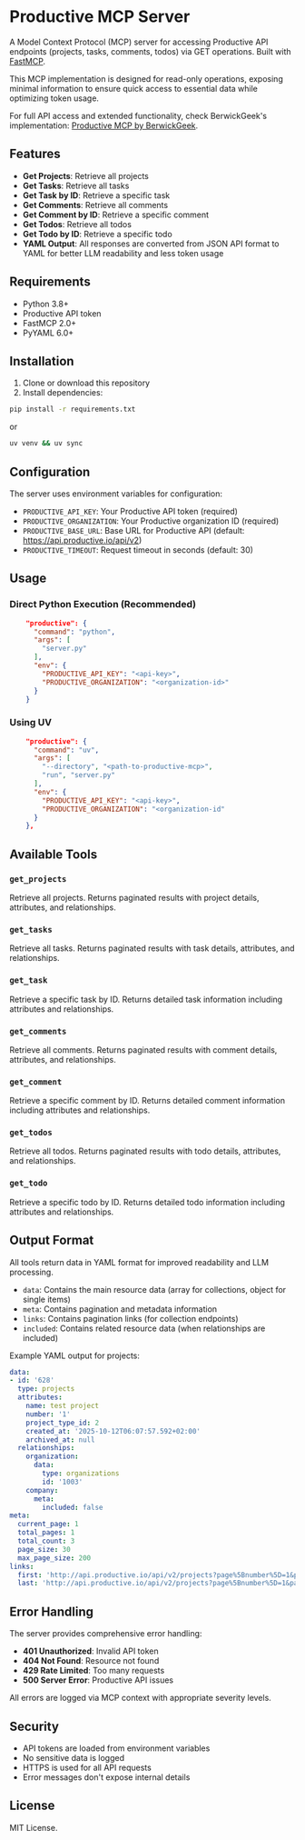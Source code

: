 # Productive MCP Server

A Model Context Protocol (MCP) server for accessing Productive API endpoints (projects, tasks, comments, todos) via GET operations. Built with [FastMCP](https://gofastmcp.com/).

This MCP implementation is designed for read-only operations, exposing minimal information to ensure quick access to essential data while optimizing token usage. 

For full API access and extended functionality, check BerwickGeek's implementation: [Productive MCP by BerwickGeek](https://github.com/berwickgeek/productive-mcp).

## Features

- **Get Projects**: Retrieve all projects
- **Get Tasks**: Retrieve all tasks
- **Get Task by ID**: Retrieve a specific task
- **Get Comments**: Retrieve all comments
- **Get Comment by ID**: Retrieve a specific comment
- **Get Todos**: Retrieve all todos
- **Get Todo by ID**: Retrieve a specific todo
- **YAML Output**: All responses are converted from JSON API format to YAML for better LLM readability and less token usage

## Requirements

- Python 3.8+
- Productive API token
- FastMCP 2.0+
- PyYAML 6.0+

## Installation

1. Clone or download this repository
2. Install dependencies:
```bash
pip install -r requirements.txt
```
or
```bash
uv venv && uv sync
```

## Configuration

The server uses environment variables for configuration:

- `PRODUCTIVE_API_KEY`: Your Productive API token (required)
- `PRODUCTIVE_ORGANIZATION`: Your Productive organization ID (required)
- `PRODUCTIVE_BASE_URL`: Base URL for Productive API (default: https://api.productive.io/api/v2)
- `PRODUCTIVE_TIMEOUT`: Request timeout in seconds (default: 30)

## Usage

### Direct Python Execution (Recommended)
```json
    "productive": {
      "command": "python",
      "args": [
        "server.py"
      ],
      "env": {
        "PRODUCTIVE_API_KEY": "<api-key>",
        "PRODUCTIVE_ORGANIZATION": "<organization-id>"
      }
    }
```

### Using UV
```json
    "productive": {
      "command": "uv",
      "args": [
        "--directory", "<path-to-productive-mcp>",
        "run", "server.py"
      ],
      "env": {
        "PRODUCTIVE_API_KEY": "<api-key>",
        "PRODUCTIVE_ORGANIZATION": "<organization-id"
      }
    },
```

## Available Tools

### `get_projects`
Retrieve all projects. Returns paginated results with project details, attributes, and relationships.

### `get_tasks`
Retrieve all tasks. Returns paginated results with task details, attributes, and relationships.

### `get_task`
Retrieve a specific task by ID. Returns detailed task information including attributes and relationships.

### `get_comments`
Retrieve all comments. Returns paginated results with comment details, attributes, and relationships.

### `get_comment`
Retrieve a specific comment by ID. Returns detailed comment information including attributes and relationships.

### `get_todos`
Retrieve all todos. Returns paginated results with todo details, attributes, and relationships.

### `get_todo`
Retrieve a specific todo by ID. Returns detailed todo information including attributes and relationships.

## Output Format

All tools return data in YAML format for improved readability and LLM processing.

- `data`: Contains the main resource data (array for collections, object for single items)
- `meta`: Contains pagination and metadata information
- `links`: Contains pagination links (for collection endpoints)
- `included`: Contains related resource data (when relationships are included)

Example YAML output for projects:
```yaml
data:
- id: '628'
  type: projects
  attributes:
    name: test project
    number: '1'
    project_type_id: 2
    created_at: '2025-10-12T06:07:57.592+02:00'
    archived_at: null
  relationships:
    organization:
      data:
        type: organizations
        id: '1003'
    company:
      meta:
        included: false
meta:
  current_page: 1
  total_pages: 1
  total_count: 3
  page_size: 30
  max_page_size: 200
links:
  first: 'http://api.productive.io/api/v2/projects?page%5Bnumber%5D=1&page%5Bsize%5D=30'
  last: 'http://api.productive.io/api/v2/projects?page%5Bnumber%5D=1&page%5Bsize%5D=30'
```

## Error Handling

The server provides comprehensive error handling:

- **401 Unauthorized**: Invalid API token
- **404 Not Found**: Resource not found
- **429 Rate Limited**: Too many requests
- **500 Server Error**: Productive API issues

All errors are logged via MCP context with appropriate severity levels.

## Security

- API tokens are loaded from environment variables
- No sensitive data is logged
- HTTPS is used for all API requests
- Error messages don't expose internal details

## License

MIT License.